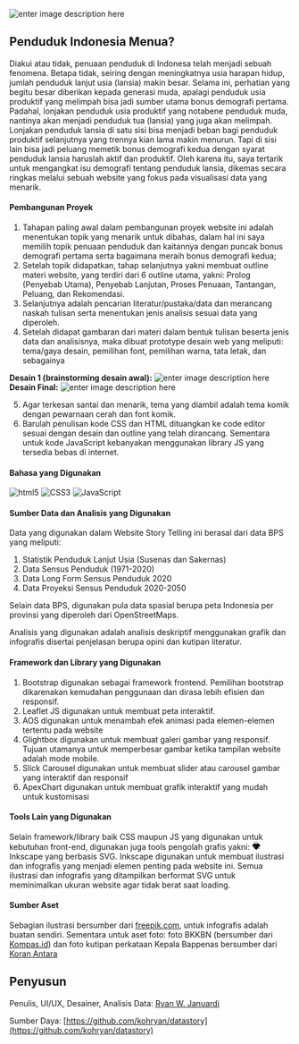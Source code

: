 ![enter image description here](https://www.kohryan.page/images/misc/webstorytell.png)
## Penduduk Indonesia Menua?
Diakui atau tidak, penuaan penduduk di Indonesa telah menjadi sebuah fenomena. Betapa tidak, seiring dengan meningkatnya usia harapan hidup, jumlah penduduk lanjut usia (lansia) makin besar. Selama ini, perhatian yang begitu besar diberikan kepada generasi muda, apalagi penduduk usia produktif yang melimpah bisa jadi sumber utama bonus demografi pertama. Padahal, lonjakan penduduk usia produktif yang notabene penduduk muda, nantinya akan menjadi penduduk tua (lansia) yang juga akan melimpah. Lonjakan penduduk lansia di satu sisi bisa menjadi beban bagi penduduk produktif selanjutnya yang trennya kian lama makin menurun. Tapi di sisi lain bisa jadi peluang memetik bonus demografi kedua dengan syarat penduduk lansia haruslah aktif dan produktif. Oleh karena itu, saya tertarik untuk mengangkat isu demografi tentang penduduk lansia, dikemas secara ringkas melalui sebuah website yang fokus pada visualisasi data yang menarik.

#### Pembangunan Proyek

 1. Tahapan paling awal dalam pembangunan proyek website ini adalah menentukan topik yang menarik untuk dibahas, dalam hal ini saya memilih topik penuaan penduduk dan kaitannya dengan puncak bonus demografi pertama serta bagaimana meraih bonus demografi kedua;
 2. Setelah topik didapatkan, tahap selanjutnya yakni membuat outline materi website, yang terdiri dari 6 outline utama, yakni: Prolog (Penyebab Utama), Penyebab Lanjutan, Proses Penuaan, Tantangan, Peluang, dan Rekomendasi.
 3. Selanjutnya adalah pencarian literatur/pustaka/data dan merancang naskah tulisan serta menentukan jenis analisis sesuai data yang diperoleh.
 4. Setelah didapat gambaran dari materi dalam bentuk tulisan beserta jenis data dan analisisnya, maka dibuat prototype desain web yang meliputi: tema/gaya desain, pemilihan font, pemilihan warna, tata letak, dan sebagainya

**Desain 1 (brainstorming desain awal):**
![enter image description here](https://www.kohryan.page/images/misc/desain1.png)
**Desain Final:**
![enter image description here](https://www.kohryan.page/images/misc/desain2.png)

 5. Agar terkesan santai dan menarik, tema yang diambil adalah tema komik dengan pewarnaan cerah dan font komik. 
 6. Barulah penulisan kode CSS dan HTML dituangkan ke code editor sesuai dengan desain dan outline yang telah dirancang. Sementara untuk kode JavaScript kebanyakan menggunakan library JS yang tersedia bebas di internet.
 
#### Bahasa yang Digunakan
<img  height="20" alt="html5" src="https://img.shields.io/badge/-HTML5-E34F26?style=flat-square&logo=html5&logoColor=white" />
<img  height="20" alt="CSS3" src="https://img.shields.io/badge/CSS3-1572B6?style=for-the-badge&logo=css3&logoColor=white" />
  <img  height="20" alt="JavaScript" src="https://img.shields.io/badge/JavaScript-323330?style=for-the-badge&logo=javascript&logoColor=F7DF1E" />

#### Sumber Data dan Analisis yang Digunakan
Data yang digunakan dalam Website Story Telling ini berasal dari data BPS yang meliputi:

 1. Statistik Penduduk Lanjut Usia (Susenas dan Sakernas)
 2. Data Sensus Penduduk (1971-2020)
 3. Data Long Form Sensus Penduduk 2020
 4. Data Proyeksi Sensus Penduduk 2020-2050

Selain data BPS, digunakan pula data spasial berupa peta Indonesia per provinsi yang diperoleh dari OpenStreetMaps.

Analisis yang digunakan adalah analisis deskriptif menggunakan grafik dan infografis disertai penjelasan berupa opini dan kutipan literatur.

#### Framework dan Library yang Digunakan

 1. Bootstrap digunakan sebagai framework frontend. Pemilihan bootstrap dikarenakan kemudahan penggunaan dan dirasa lebih efisien dan responsif.
 2. Leaflet JS digunakan untuk membuat peta interaktif.
 3. AOS digunakan untuk menambah efek animasi pada elemen-elemen tertentu pada website
 4. Glightbox digunakan untuk membuat galeri gambar yang responsif. Tujuan utamanya untuk memperbesar gambar ketika tampilan website adalah mode mobile.
 5. Slick Carousel digunakan untuk membuat slider atau carousel gambar yang interaktif dan responsif
 6. ApexChart digunakan untuk membuat grafik interaktif yang mudah untuk kustomisasi
 
#### Tools Lain yang Digunakan
Selain framework/library baik CSS maupun JS yang digunakan untuk kebutuhan front-end, digunakan juga tools pengolah grafis yakni: <img height="15" alt="Inkscape" src="https://raw.githubusercontent.com/github/explore/dc5a895deaff7cbe391e620176bc4514cde45321/topics/inkscape/inkscape.png" /> Inkscape yang berbasis SVG. Inkscape digunakan untuk membuat ilustrasi dan infografis yang menjadi elemen penting pada website ini. Semua ilustrasi dan infografis yang ditampilkan berformat SVG untuk meminimalkan ukuran website agar tidak berat saat loading.

#### Sumber Aset
Sebagian ilustrasi bersumber dari [freepik.com](https://freepik.com), untuk infografis adalah buatan sendiri. Sementara untuk aset foto: foto BKKBN (bersumber dari [Kompas.id](https://kompas.id)) dan foto kutipan perkataan Kepala Bappenas bersumber dari [Koran Antara](https://antaranews.com)

## Penyusun
Penulis, UI/UX, Desainer, Analisis Data: [Ryan W. Januardi](https://kohryan.page)

Sumber Daya: [https://github.com/kohryan/datastory](https://github.com/kohryan/datastory)
